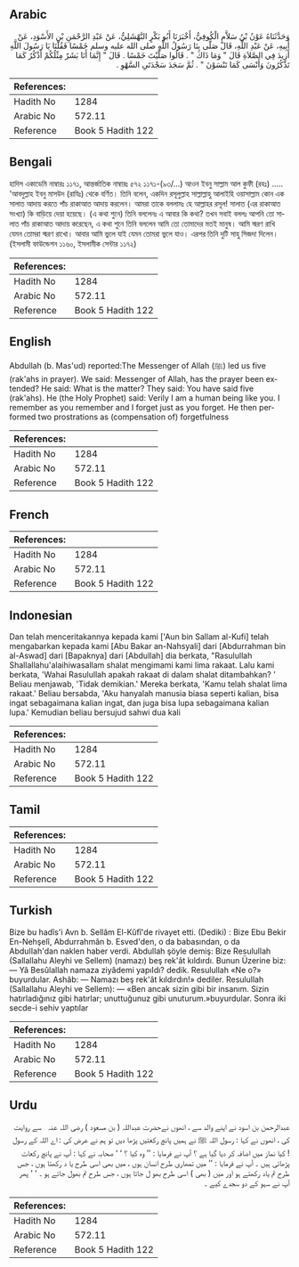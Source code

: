 ## Arabic


<div dir="rtl" lang="ar" style={{fontSize:'larger',backgroundColor:'#f8f9fa',padding:20}}>
وَحَدَّثَنَاهُ عَوْنُ بْنُ سَلاَّمٍ الْكُوفِيُّ، أَخْبَرَنَا أَبُو بَكْرٍ النَّهْشَلِيُّ، عَنْ عَبْدِ الرَّحْمَنِ بْنِ الأَسْوَدِ، عَنْ أَبِيهِ، عَنْ عَبْدِ اللَّهِ، قَالَ صَلَّى بِنَا رَسُولُ اللَّهِ صلى الله عليه وسلم خَمْسًا فَقُلْنَا يَا رَسُولَ اللَّهِ أَزِيدَ فِي الصَّلاَةِ قَالَ ‏"‏ وَمَا ذَاكَ ‏"‏ ‏.‏ قَالُوا صَلَّيْتَ خَمْسًا ‏.‏ قَالَ ‏"‏ إِنَّمَا أَنَا بَشَرٌ مِثْلُكُمْ أَذْكُرُ كَمَا تَذْكُرُونَ وَأَنْسَى كَمَا تَنْسَوْنَ ‏"‏ ‏.‏ ثُمَّ سَجَدَ سَجْدَتَىِ السَّهْوِ ‏.‏
</div>
<div style={{backgroundColor:'#f8f9fa',padding:20, marginBottom: 10}}><table> <thead> <tr> <th>References:</th> <th></th> </tr> </thead> <tbody><tr><td>Hadith No</td><td>1284</td></tr><tr><td>Arabic No</td><td>572.11</td></tr><tr><td>Reference</td><td>Book 5 Hadith 122</td></tr></tbody></table></div>

## Bengali


<div dir="ltr" lang="bn" style={{fontSize:'larger',backgroundColor:'#f8f9fa',padding:20}}>
হাদিস একাডেমি নাম্বারঃ ১১৭১, আন্তর্জাতিক নাম্বারঃ ৫৭২ ১১৭১-(৯৩/...) আওন ইবনু সাল্লাম আল কুফী (রহঃ) ..... 'আবদুল্লাহ ইবনু মাসউদ (রাযিঃ) থেকে বর্ণিত। তিনি বলেন, একদিন রসূলুল্লাহ সাল্লাল্লাহু আলাইহি ওয়াসাল্লাম কোন এক সালাত আদায় করতে পাঁচ রাকাআত আদায় করলেন। আমরা তাকে বললামঃ হে আল্লাহর রসূল! সালাত (এর রাকাআত সংখ্যা) কি বাড়িয়ে দেয়া হয়েছে। (এ কথা শুনে) তিনি বললেনঃ এ আবার কি কথা? তখন সবাই বললঃ আপনি তো সালাত পাঁচ রাকাআত আদায় করেছেন, এ কথা শুনে তিনি বললেন আমি তো তোমাদের মতই মানুষ। আমি স্মরণ রাখি যেমন তোমরা স্মরণ রাখো। আবার আমি ভুলে যাই যেমন তোমরা ভুলে যাও। এরপর তিনি দুটি সাহু সিজদা দিলেন। (ইসলামী ফাউন্ডেশন ১১৬০, ইসলামীক সেন্টার ১১৭২)
</div>
<div style={{backgroundColor:'#f8f9fa',padding:20, marginBottom: 10}}><table> <thead> <tr> <th>References:</th> <th></th> </tr> </thead> <tbody><tr><td>Hadith No</td><td>1284</td></tr><tr><td>Arabic No</td><td>572.11</td></tr><tr><td>Reference</td><td>Book 5 Hadith 122</td></tr></tbody></table></div>

## English


<div dir="ltr" lang="en" style={{fontSize:'larger',backgroundColor:'#f8f9fa',padding:20}}>
Abdullah (b. Mas'ud) reported:The Messenger of Allah (ﷺ) led us five (rak'ahs in prayer). We said: Messenger of Allah, has the prayer been extended? He said: What is the matter? They said: You have said five (rak'ahs). He (the Holy Prophet) said: Verily I am a human being like you. I remember as you remember and I forget just as you forget. He then performed two prostrations as (compensation of) forgetfulness
</div>
<div style={{backgroundColor:'#f8f9fa',padding:20, marginBottom: 10}}><table> <thead> <tr> <th>References:</th> <th></th> </tr> </thead> <tbody><tr><td>Hadith No</td><td>1284</td></tr><tr><td>Arabic No</td><td>572.11</td></tr><tr><td>Reference</td><td>Book 5 Hadith 122</td></tr></tbody></table></div>

## French


<div dir="ltr" lang="fr" style={{fontSize:'larger',backgroundColor:'#f8f9fa',padding:20}}>

</div>
<div style={{backgroundColor:'#f8f9fa',padding:20, marginBottom: 10}}><table> <thead> <tr> <th>References:</th> <th></th> </tr> </thead> <tbody><tr><td>Hadith No</td><td>1284</td></tr><tr><td>Arabic No</td><td>572.11</td></tr><tr><td>Reference</td><td>Book 5 Hadith 122</td></tr></tbody></table></div>

## Indonesian


<div dir="ltr" lang="id" style={{fontSize:'larger',backgroundColor:'#f8f9fa',padding:20}}>
Dan telah menceritakannya kepada kami ['Aun bin Sallam al-Kufi] telah mengabarkan kepada kami [Abu Bakar an-Nahsyali] dari [Abdurrahman bin al-Aswad] dari [Bapaknya] dari [Abdullah] dia berkata, "Rasulullah Shallallahu'alaihiwasallam shalat mengimami kami lima rakaat. Lalu kami berkata, 'Wahai Rasulullah apakah rakaat di dalam shalat ditambahkan? ' Beliau menjawab, 'Tidak demikian.' Mereka berkata, 'Kamu telah shalat lima rakaat.' Beliau bersabda, 'Aku hanyalah manusia biasa seperti kalian, bisa ingat sebagaimana kalian ingat, dan juga bisa lupa sebagaimana kalian lupa.' Kemudian beliau bersujud sahwi dua kali
</div>
<div style={{backgroundColor:'#f8f9fa',padding:20, marginBottom: 10}}><table> <thead> <tr> <th>References:</th> <th></th> </tr> </thead> <tbody><tr><td>Hadith No</td><td>1284</td></tr><tr><td>Arabic No</td><td>572.11</td></tr><tr><td>Reference</td><td>Book 5 Hadith 122</td></tr></tbody></table></div>

## Tamil


<div dir="ltr" lang="ta" style={{fontSize:'larger',backgroundColor:'#f8f9fa',padding:20}}>

</div>
<div style={{backgroundColor:'#f8f9fa',padding:20, marginBottom: 10}}><table> <thead> <tr> <th>References:</th> <th></th> </tr> </thead> <tbody><tr><td>Hadith No</td><td>1284</td></tr><tr><td>Arabic No</td><td>572.11</td></tr><tr><td>Reference</td><td>Book 5 Hadith 122</td></tr></tbody></table></div>

## Turkish


<div dir="ltr" lang="tr" style={{fontSize:'larger',backgroundColor:'#f8f9fa',padding:20}}>
Bize bu hadîs'i Avn b. Sellâm El-Kûfî'de rivayet etti. (Dediki) : Bize Ebu Bekir En-Nehşelî, Abdurrahmân b. Esved'den, o da babasından, o da AbduIIah'dan naklen haber verdi. Abdullah şöyle demiş: Bize Resulullah (Sallallahu Aleyhi ve Sellem) (namazı) beş rek'ât kıldırdı. Bunun Üzerine biz: — Yâ Besûlallah namaza ziyâdemi yapıIdı? dedik. Resulullah «Ne o?» buyurdular. Ashâb: — Namazı beş rek'ât kıldırdın!» dediler. Resulullah (Sallallahu Aleyhi ve Sellem): — «Ben ancak sizin gibi bir insanım. Sizin hatırladığınız gibi hatırlar; unuttuğunuz gibi unuturum.»buyurdular. Sonra iki secde-i sehiv yaptılar
</div>
<div style={{backgroundColor:'#f8f9fa',padding:20, marginBottom: 10}}><table> <thead> <tr> <th>References:</th> <th></th> </tr> </thead> <tbody><tr><td>Hadith No</td><td>1284</td></tr><tr><td>Arabic No</td><td>572.11</td></tr><tr><td>Reference</td><td>Book 5 Hadith 122</td></tr></tbody></table></div>

## Urdu


<div dir="rtl" lang="ur" style={{fontSize:'larger',backgroundColor:'#f8f9fa',padding:20}}>
عبدالرحمن بن اسود نے اپنے والد سے ، انھوں نےحضرت عبداللہ ( بن مسعود ) ‌رضی ‌اللہ ‌عنہ ‌ ‌ سے روایت کی ، انھوں نے کہا : رسول اللہ ﷺ نے ہمیں پانچ رکعتیں پڑھا دیں تو ہم نے عرض کی : اے اللہ کے رسول ! کیا نماز میں اضافہ کر دیا گیا ہے ؟ آپ نے فرمایا : ’’ وہ کیا ؟ ‘ ‘ صحابہ نے کہا : آپ نے پانچ رکعات پڑھائی ہیں ۔ آپ نے فرمایا : ’’ میں تمھاری طرح انسان ہوں ، میں بھی اسی طرح یا د رکھتا ہوں ، جس طرح تم یاد رکھتے ہو اور میں ( بھی ) اسی طرح بھو ل جاتا ہوں ، جس طرح تم بھول جاتے ہو ۔ ‘ ‘ پھر آپ نے سہو کے دو سجدے کیے ۔
</div>
<div style={{backgroundColor:'#f8f9fa',padding:20, marginBottom: 10}}><table> <thead> <tr> <th>References:</th> <th></th> </tr> </thead> <tbody><tr><td>Hadith No</td><td>1284</td></tr><tr><td>Arabic No</td><td>572.11</td></tr><tr><td>Reference</td><td>Book 5 Hadith 122</td></tr></tbody></table></div>